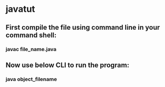 # javatut
## First compile the file using command line in your command shell:
### javac file_name.java
## Now use below CLI to run the program:
### java object_filename
